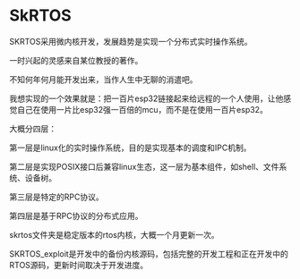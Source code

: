 # SkRTOS

SKRTOS采用微内核开发，发展趋势是实现一个分布式实时操作系统。

一时兴起的灵感来自某位教授的著作。

不知何年何月能开发出来，当作人生中无聊的消遣吧。

我想实现的一个效果就是：把一百片esp32链接起来给远程的一个人使用，让他感觉自己在使用一片比esp32强一百倍的mcu，而不是在使用一百片esp32。

大概分四层：

第一层是linux化的实时操作系统，目的是实现基本的调度和IPC机制。

第二层是实现POSIX接口后兼容linux生态，这一层为基本组件，如shell、文件系统、设备树。

第三层是特定的RPC协议。

第四层是基于RPC协议的分布式应用。



skrtos文件夹是稳定版本的rtos内核，大概一个月更新一次。

SKRTOS_exploit是开发中的备份内核源码，包括完整的开发工程和正在开发中的RTOS源码，更新时间取决于开发进度。

